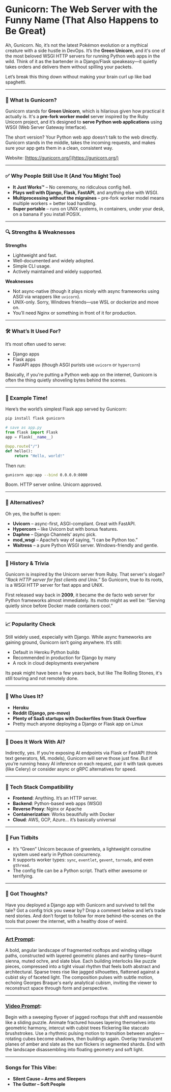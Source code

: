 # Gunicorn: The Web Server with the Funny Name (That Also Happens to Be Great)

Ah, Gunicorn. No, it’s not the latest Pokémon evolution or a mythical creature with a side hustle in DevOps. It’s the **Green Unicorn**, and it's one of the most beloved WSGI HTTP servers for running Python web apps in the wild. Think of it as the bartender in a Django/Flask speakeasy—it quietly takes orders and delivers them without spilling your packets.

Let’s break this thing down without making your brain curl up like bad spaghetti.

---

### 🦄 What Is Gunicorn?

Gunicorn stands for **Green Unicorn**, which is hilarious given how practical it actually is. It's a **pre-fork worker model** server inspired by the Ruby Unicorn project, and it’s designed to **serve Python web applications** using WSGI (Web Server Gateway Interface).

The short version? Your Python web app doesn’t talk to the web directly. Gunicorn stands in the middle, takes the incoming requests, and makes sure your app gets them in a clean, consistent way.

Website: [https://gunicorn.org/](https://gunicorn.org/)

---

### ✅ Why People Still Use It (And You Might Too)

- **It Just Works™** – No ceremony, no ridiculous config hell.
- **Plays well with Django, Flask, FastAPI**, and anything else with WSGI.
- **Multiprocessing without the migraines** – pre-fork worker model means multiple workers = better load handling.
- **Super portable** – runs on UNIX systems, in containers, under your desk, on a banana if you install POSIX.

---

### 🔍 Strengths & Weaknesses

**Strengths**
- Lightweight and fast.
- Well-documented and widely adopted.
- Simple CLI usage.
- Actively maintained and widely supported.

**Weaknesses**
- Not async-native (though it plays nicely with async frameworks using ASGI via wrappers like `uvicorn`).
- UNIX-only. Sorry, Windows friends—use WSL or dockerize and move on.
- You’ll need Nginx or something in front of it for production.

---

### 🛠️ What’s It Used For?

It’s most often used to serve:
- Django apps
- Flask apps
- FastAPI apps (though ASGI purists use `uvicorn` or `hypercorn`)

Basically, if you're putting a Python web app on the internet, Gunicorn is often the thing quietly shoveling bytes behind the scenes.

---

### 🧪 Example Time!

Here’s the world’s simplest Flask app served by Gunicorn:

```bash
pip install flask gunicorn
```

```python
# save as app.py
from flask import Flask
app = Flask(__name__)

@app.route("/")
def hello():
    return "Hello, world!"
```

Then run:

```bash
gunicorn app:app --bind 0.0.0.0:8000
```

Boom. HTTP server online. Unicorn approved.

---

### 🧬 Alternatives?

Oh yes, the buffet is open:

- **Uvicorn** – async-first, ASGI-compliant. Great with FastAPI.
- **Hypercorn** – like Uvicorn but with bonus features.
- **Daphne** – Django Channels’ async pick.
- **mod_wsgi** – Apache’s way of saying, “I can be Python too.”
- **Waitress** – a pure Python WSGI server. Windows-friendly and gentle.

---

### 🧠 History & Trivia

Gunicorn is inspired by the Unicorn server from Ruby. That server's slogan? *“Rack HTTP server for fast clients and Unix.”* So Gunicorn, true to its roots, is a WSGI HTTP server for fast apps and UNIX.

First released way back in **2009**, it became the de facto web server for Python frameworks almost immediately. Its motto might as well be: “Serving quietly since before Docker made containers cool.”

---

### 📈 Popularity Check

Still widely used, especially with Django. While async frameworks are gaining ground, Gunicorn isn’t going anywhere. It’s still:
- Default in Heroku Python builds
- Recommended in production for Django by many
- A rock in cloud deployments everywhere

Its peak might have been a few years back, but like The Rolling Stones, it's still touring and not remotely done.

---

### 🧠 Who Uses It?

- **Heroku**
- **Reddit (Django, pre-move)**
- **Plenty of SaaS startups with Dockerfiles from Stack Overflow**
- Pretty much anyone deploying a Django or Flask app on Linux

---

### 🤖 Does It Work With AI?

Indirectly, yes. If you’re exposing AI endpoints via Flask or FastAPI (think text generators, ML models), Gunicorn will serve those just fine. But if you’re running heavy AI inference on each request, pair it with task queues (like Celery) or consider async or gRPC alternatives for speed.

---

### 🔌 Tech Stack Compatibility

- **Frontend**: Anything. It’s an HTTP server.
- **Backend**: Python-based web apps (WSGI)
- **Reverse Proxy**: Nginx or Apache
- **Containerization**: Works beautifully with Docker
- **Cloud**: AWS, GCP, Azure… it’s basically universal

---

### 🧢 Fun Tidbits

- It’s “Green” Unicorn because of greenlets, a lightweight coroutine system used early in Python concurrency.
- It supports worker types: `sync`, `eventlet`, `gevent`, `tornado`, and even `gthread`.
- The config file can be a Python script. That’s either awesome or terrifying.

---

### 💬 Got Thoughts?

Have you deployed a Django app with Gunicorn and survived to tell the tale? Got a config trick you swear by? Drop a comment below and let’s trade nerd stories. And don’t forget to follow for more behind-the-scenes on the tools that power the internet, with a healthy dose of weird.

---

### [Art Prompt](https://lumaiere.com/?gallery=cubism2):

A bold, angular landscape of fragmented rooftops and winding village paths, constructed with layered geometric planes and earthy tones—burnt sienna, muted ochre, and slate blue. Each building interlocks like puzzle pieces, compressed into a tight visual rhythm that feels both abstract and architectural. Sparse trees rise like jagged silhouettes, flattened against a cubist sky of faceted light. The composition pulses with subtle motion, echoing Georges Braque's early analytical cubism, inviting the viewer to reconstruct space through form and perspective.

---

### [Video Prompt](https://www.tiktok.com/@davelumai/video/7527467773111340318):

Begin with a sweeping flyover of jagged rooftops that shift and reassemble like a sliding puzzle. Animate fractured houses layering themselves into geometric harmony, intercut with cubist trees flickering like staccato brushstrokes. Use a rhythmic pulsing motion to transition between angles—rotating cubes become shadows, then buildings again. Overlay translucent planes of amber and slate as the sun flickers in segmented shards. End with the landscape disassembling into floating geometry and soft light.

---

### Songs for This Vibe:
- **Silent Cause – Arms and Sleepers**
- **The Gutter – Soft People**
